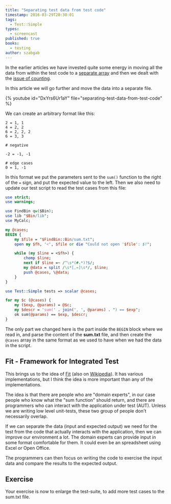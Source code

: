 ```yaml
---
title: "Separating test data from test code"
timestamp: 2016-03-29T20:30:01
tags:
  - Test::Simple
types:
  - screencast
published: true
books:
  - testing
author: szabgab
---
```



In the earlier articles we have invested quite some energy in moving all the data from within the test code
to a [separate array](/refactoring-large-test-suite-separating-data-from-code) and then
we dealt with the [issue of counting](/test-without-a-plan).

In this article we will go further and move the data into a separate file.


{% youtube id="DxYrs6Ur1aY" file="separating-test-data-from-test-code" %}

We can create an arbitrary format like this:

```
2 = 1, 1
4 = 2, 2
6 = 2, 2, 2
6 = 3, 3

# negative

-2 = -1, -1

# edge cases
0 = 1, -1
```

In this format we put the parameters sent to the `sum()` function to the right of the `=` sign, and put the expected value
to the left. Then we also need to update our test script to read the test cases from this file:

```perl
use strict;
use warnings;

use FindBin qw($Bin);
use lib "$Bin/lib";
use MyCalc;

my @cases;
BEGIN {
    my $file = "$FindBin::Bin/sum.txt";
    open my $fh, '<', $file or die "Could not open '$file': $!";

    while (my $line = <$fh>) {
        chomp $line;
        next if $line =~ /^\s*(#.*)?$/;
        my @data = split /\s*[,=]\s*/, $line;
        push @cases, \@data;
    }
}

use Test::Simple tests => scalar @cases;

for my $c (@cases) {
    my ($exp, @params) = @$c;
    my $descr = 'sum(' . join(', ', @params) . ") == $exp";
    ok sum(@params) == $exp, $descr;
}
```

The only part we changed here is the part inside the `BEGIN` block where we read in,
and parse the content of the **sum.txt** file, and then create the `@cases` array
in the same format as we used to have when we had the data in the script.


## Fit - Framework for Integrated Test

This brings us to the idea of [Fit](http://fit.c2.com/) (also on [Wikipedia](http://en.wikipedia.org/wiki/Framework_for_integrated_test)).
It has various implementations, but I think the idea is more important than any of the implementations.

The idea is that there are people who are "domain experts", in our case people who know what the "sum function" should return,
and there are programmers who can interact with the application under test (AUT). Unless we are writing low level unit-tests,
these two group of people don't necessarily overlap.

If we can separate the data (input and expected output) we need for the test from the code that actually interacts with the
application, then we can improve our environment a lot. The domain experts can provide input in some format
comfortable for them. It could even be an spreadsheet using Excel or Open Office.

The programmers can then focus on writing the code to exercise the input data and compare the results to the expected output.

## Exercise

Your exercise is now to enlarge the test-suite, to add more test cases to the sum.txt file.

